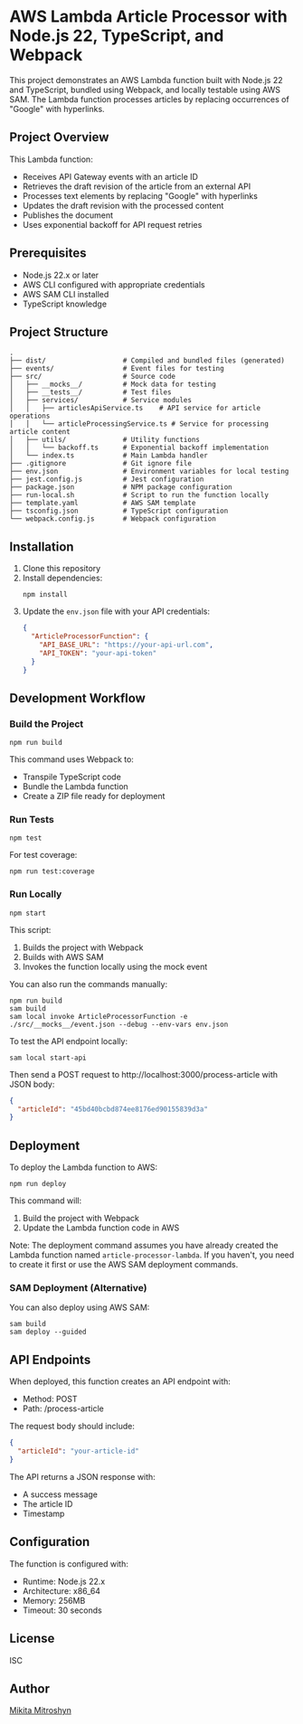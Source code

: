 # AWS Lambda Article Processor with Node.js 22, TypeScript, and Webpack

This project demonstrates an AWS Lambda function built with Node.js 22 and TypeScript, bundled using Webpack, and locally testable using AWS SAM. The Lambda function processes articles by replacing occurrences of "Google" with hyperlinks.

## Project Overview

This Lambda function:
- Receives API Gateway events with an article ID
- Retrieves the draft revision of the article from an external API
- Processes text elements by replacing "Google" with hyperlinks
- Updates the draft revision with the processed content
- Publishes the document
- Uses exponential backoff for API request retries

## Prerequisites

- Node.js 22.x or later
- AWS CLI configured with appropriate credentials
- AWS SAM CLI installed
- TypeScript knowledge

## Project Structure

```
.
├── dist/                   # Compiled and bundled files (generated)
├── events/                 # Event files for testing
├── src/                    # Source code
│   ├── __mocks__/          # Mock data for testing
│   ├── __tests__/          # Test files
│   ├── services/           # Service modules
│   │   ├── articlesApiService.ts    # API service for article operations
│   │   └── articleProcessingService.ts # Service for processing article content
│   ├── utils/              # Utility functions
│   │   └── backoff.ts      # Exponential backoff implementation
│   └── index.ts            # Main Lambda handler
├── .gitignore              # Git ignore file
├── env.json                # Environment variables for local testing
├── jest.config.js          # Jest configuration
├── package.json            # NPM package configuration
├── run-local.sh            # Script to run the function locally
├── template.yaml           # AWS SAM template
├── tsconfig.json           # TypeScript configuration
└── webpack.config.js       # Webpack configuration
```

## Installation

1. Clone this repository
2. Install dependencies:
   ```
   npm install
   ```
3. Update the `env.json` file with your API credentials:
   ```json
   {
     "ArticleProcessorFunction": {
       "API_BASE_URL": "https://your-api-url.com",
       "API_TOKEN": "your-api-token"
     }
   }
   ```

## Development Workflow

### Build the Project

```
npm run build
```

This command uses Webpack to:
- Transpile TypeScript code
- Bundle the Lambda function
- Create a ZIP file ready for deployment

### Run Tests

```
npm test
```

For test coverage:

```
npm run test:coverage
```

### Run Locally

```
npm start
```

This script:
1. Builds the project with Webpack
2. Builds with AWS SAM
3. Invokes the function locally using the mock event

You can also run the commands manually:

```
npm run build
sam build
sam local invoke ArticleProcessorFunction -e ./src/__mocks__/event.json --debug --env-vars env.json
```

To test the API endpoint locally:

```
sam local start-api
```

Then send a POST request to http://localhost:3000/process-article with JSON body:
```json
{
  "articleId": "45bd40bcbd874ee8176ed90155839d3a"
}
```

## Deployment

To deploy the Lambda function to AWS:

```
npm run deploy
```

This command will:
1. Build the project with Webpack
2. Update the Lambda function code in AWS

Note: The deployment command assumes you have already created the Lambda function named `article-processor-lambda`. If you haven't, you need to create it first or use the AWS SAM deployment commands.

### SAM Deployment (Alternative)

You can also deploy using AWS SAM:

```
sam build
sam deploy --guided
```

## API Endpoints

When deployed, this function creates an API endpoint with:
- Method: POST
- Path: /process-article

The request body should include:
```json
{
  "articleId": "your-article-id"
}
```

The API returns a JSON response with:
- A success message
- The article ID
- Timestamp

## Configuration

The function is configured with:
- Runtime: Node.js 22.x
- Architecture: x86_64
- Memory: 256MB
- Timeout: 30 seconds

## License

ISC

## Author

[Mikita Mitroshyn](https://www.linkedin.com/in/mikita-mitroshyn/)
